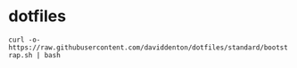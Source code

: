 # dotfiles
```curl -o-  https://raw.githubusercontent.com/daviddenton/dotfiles/standard/bootstrap.sh | bash```
